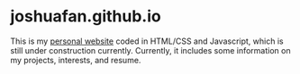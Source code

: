 joshuafan.github.io
===================
This is my <a href="http://joshuafan.github.io">personal website</a> coded in HTML/CSS and Javascript, which is still under construction currently. Currently, it includes some information on my projects, interests, and resume.
